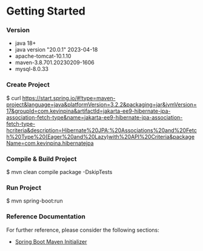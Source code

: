 # Getting Started

### Version
- java 18+ 
- java version "20.0.1" 2023-04-18
- apache-tomcat-10.1.10
- maven-3.8.701.20230209-1606
- mysql-8.0.33

### Create Project

$ curl https://start.spring.io/#!type=maven-project&language=java&platformVersion=3.2.2&packaging=jar&jvmVersion=17&groupId=com.kevinpina&artifactId=jakarta-ee9-hibernate-jpa-association-fetch-type&name=jakarta-ee9-hibernate-jpa-association-fetch-type-hcriteria&description=Hibernate%20JPA:%20Associations%20and%20Fetch%20Type%20(Eager%20and%20Lazy)with%20API%20Criteria&packageName=com.kevinpina.hibernatejpa

### Compile & Build Project

$ mvn clean compile package -DskipTests

### Run Project

$ mvn spring-boot:run 

### Reference Documentation
For further reference, please consider the following sections:

* [Spring Boot Maven Initializer](https://start.spring.io/)

